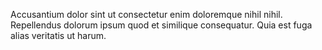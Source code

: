 Accusantium dolor sint ut consectetur enim doloremque nihil nihil.
Repellendus dolorum ipsum quod et similique consequatur.
Quia est fuga alias veritatis ut harum.